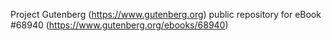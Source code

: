 Project Gutenberg (https://www.gutenberg.org) public repository for eBook #68940 (https://www.gutenberg.org/ebooks/68940)
